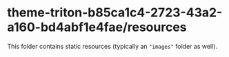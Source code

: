 # theme-triton-b85ca1c4-2723-43a2-a160-bd4abf1e4fae/resources

This folder contains static resources (typically an `"images"` folder as well).
